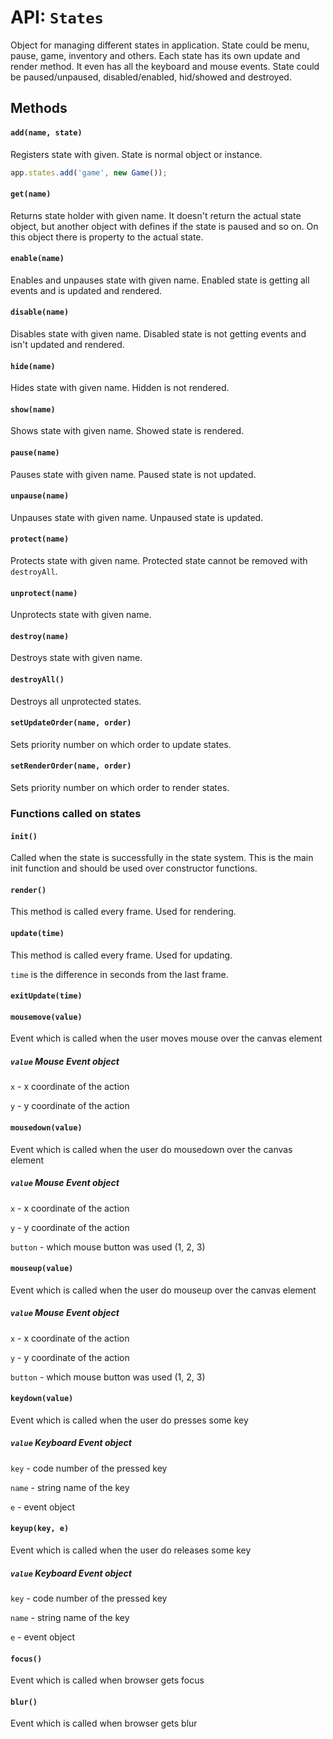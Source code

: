 # API: `States`

Object for managing different states in application. State could be menu, pause,
game, inventory and others. Each state has its own update and render method. It
even has all the keyboard and mouse events. State could be paused/unpaused, disabled/enabled,
hid/showed and destroyed.

Methods
-------

#### `add(name, state)`

Registers state with given. State is normal object or instance.

```javascript
app.states.add('game', new Game());
```

#### `get(name)`

Returns state holder with given name. It doesn't return the actual state
object, but another object with defines if the state is paused and so on. On
this object there is property to the actual state.

#### `enable(name)`

Enables and unpauses state with given name. Enabled state is getting all events and is updated and rendered.

#### `disable(name)`

Disables state with given name. Disabled state is not getting events and isn't updated and rendered.

#### `hide(name)`

Hides state with given name. Hidden is not rendered.

#### `show(name)`

Shows state with given name. Showed state is rendered.

#### `pause(name)`

Pauses state with given name. Paused state is not updated.

#### `unpause(name)`

Unpauses state with given name. Unpaused state is updated.

#### `protect(name)`

Protects state with given name. Protected state cannot be removed with `destroyAll`.

#### `unprotect(name)`

Unprotects state with given name.

#### `destroy(name)`

Destroys state with given name.

#### `destroyAll()`

Destroys all unprotected states.

#### `setUpdateOrder(name, order)`

Sets priority number on which order to update states.

#### `setRenderOrder(name, order)`

Sets priority number on which order to render states.

### Functions called on states

#### `init()`

Called when the state is successfully in the state system. This is the main
init function and should be used over constructor functions.

#### `render()`

This method is called every frame. Used for rendering.

#### `update(time)`

This method is called every frame. Used for updating.

`time` is the difference in seconds from the last frame.

#### `exitUpdate(time)`

#### `mousemove(value)`

Event which is called when the user moves mouse over the canvas element

##### `value` Mouse Event object

`x` - x coordinate of the action

`y` - y coordinate of the action

#### `mousedown(value)`

Event which is called when the user do mousedown over the canvas element

##### `value` Mouse Event object

`x` - x coordinate of the action

`y` - y coordinate of the action

`button` - which mouse button was used (1, 2, 3)

#### `mouseup(value)`

Event which is called when the user do mouseup over the canvas element

##### `value` Mouse Event object

`x` - x coordinate of the action

`y` - y coordinate of the action

`button` - which mouse button was used (1, 2, 3)

#### `keydown(value)`

Event which is called when the user do presses some key

##### `value` Keyboard Event object

`key` - code number of the pressed key

`name` - string name of the key

`e` - event object

#### `keyup(key, e)`

Event which is called when the user do releases some key

##### `value` Keyboard Event object

`key` - code number of the pressed key

`name` - string name of the key

`e` - event object

#### `focus()`

Event which is called when browser gets focus

#### `blur()`

Event which is called when browser gets blur

